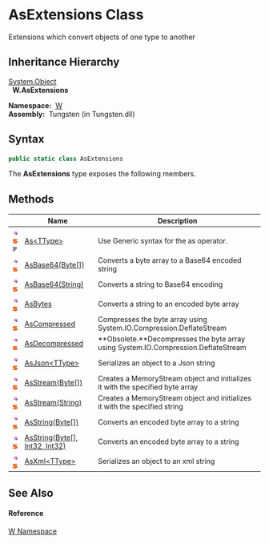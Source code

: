 AsExtensions Class
==================
   Extensions which convert objects of one type to another


Inheritance Hierarchy
---------------------
[System.Object][1]  
  **W.AsExtensions**  

  **Namespace:**  [W][2]  
  **Assembly:**  Tungsten (in Tungsten.dll)

Syntax
------

```csharp
public static class AsExtensions
```

The **AsExtensions** type exposes the following members.


Methods
-------

                                                | Name                                 | Description                                                                        
----------------------------------------------- | ------------------------------------ | ---------------------------------------------------------------------------------- 
![Public method]![Static member]![Code example] | [As&lt;TType>][3]                    | Use Generic syntax for the as operator.                                            
![Public method]![Static member]                | [AsBase64(Byte[])][4]                | Converts a byte array to a Base64 encoded string                                   
![Public method]![Static member]                | [AsBase64(String)][5]                | Converts a string to Base64 encoding                                               
![Public method]![Static member]                | [AsBytes][6]                         | Converts a string to an encoded byte array                                         
![Public method]![Static member]                | [AsCompressed][7]                    | Compresses the byte array using System.IO.Compression.DeflateStream                
![Public method]![Static member]                | [AsDecompressed][8]                  | **Obsolete.**Decompresses the byte array using System.IO.Compression.DeflateStream 
![Public method]![Static member]                | [AsJson&lt;TType>][9]                | Serializes an object to a Json string                                              
![Public method]![Static member]                | [AsStream(Byte[])][10]               | Creates a MemoryStream object and initializes it with the specified byte array     
![Public method]![Static member]                | [AsStream(String)][11]               | Creates a MemoryStream object and initializes it with the specified string         
![Public method]![Static member]                | [AsString(Byte[])][12]               | Converts an encoded byte array to a string                                         
![Public method]![Static member]                | [AsString(Byte[], Int32, Int32)][13] | Converts an encoded byte array to a string                                         
![Public method]![Static member]                | [AsXml&lt;TType>][14]                | Serializes an object to an xml string                                              


See Also
--------

#### Reference
[W Namespace][2]  

[1]: http://msdn.microsoft.com/en-us/library/e5kfa45b
[2]: ../README.md
[3]: As__1.md
[4]: AsBase64.md
[5]: AsBase64_1.md
[6]: AsBytes.md
[7]: AsCompressed.md
[8]: AsDecompressed.md
[9]: AsJson__1.md
[10]: AsStream.md
[11]: AsStream_1.md
[12]: AsString.md
[13]: AsString_1.md
[14]: AsXml__1.md
[Public method]: ../../_icons/pubmethod.gif "Public method"
[Static member]: ../../_icons/static.gif "Static member"
[Code example]: ../../_icons/CodeExample.png "Code example"